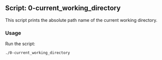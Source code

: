 ## Script: 0-current_working_directory

This script prints the absolute path name of the current working directory.

### Usage

Run the script:
```bash
./0-current_working_directory
